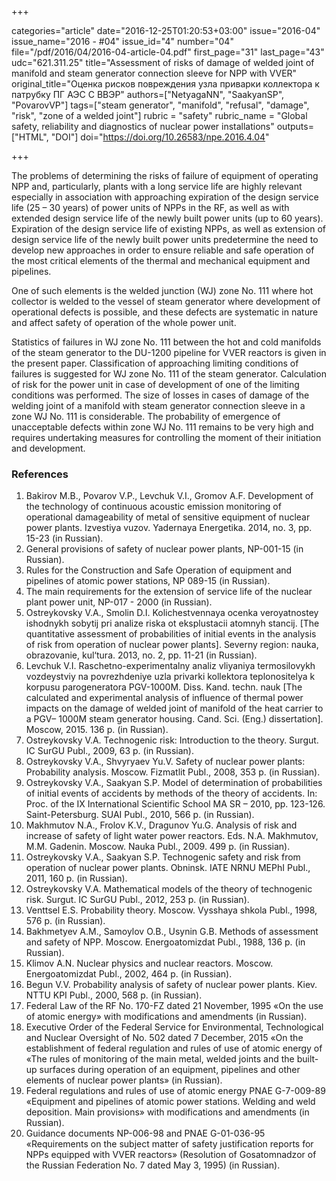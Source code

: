 +++

categories="article"
date="2016-12-25T01:20:53+03:00"
issue="2016-04"
issue_name="2016 - #04"
issue_id="4"
number="04"
file="/pdf/2016/04/2016-04-article-04.pdf"
first_page="31"
last_page="43"
udc="621.311.25"
title="Assessment of risks of damage of welded joint of manifold and steam generator connection sleeve for NPP with VVER"
original_title="Оценка рисков повреждения узла приварки коллектора к патрубку ПГ АЭС С ВВЭР"
authors=["NetyagaNN", "SaakyanSP", "PovarovVP"]
tags=["steam generator", "manifold", "refusal", "damage", "risk", "zone of a welded joint"]
rubric = "safety"
rubric_name = "Global safety, reliability and diagnostics of nuclear power installations"
outputs=["HTML", "DOI"]
doi="https://doi.org/10.26583/npe.2016.4.04"

+++

The problems of determining the risks of failure of equipment of operating NPP and, particularly, plants with a long service life are highly relevant especially in association with approaching expiration of the design service life (25 – 30 years) of power units of NPPs in the RF, as well as with extended design service life of the newly built power units (up to 60 years). Expiration of the design service life of existing NPPs, as well as extension of design service life of the newly built power units predetermine the need to develop new approaches in order to ensure reliable and safe operation of the most critical elements of the thermal and mechanical equipment and pipelines.

One of such elements is the welded junction (WJ) zone No. 111 where hot collector is welded to the vessel of steam generator where development of operational defects is possible, and these defects are systematic in nature and affect safety of operation of the whole power unit.

Statistics of failures in WJ zone No. 111 between the hot and cold manifolds of the steam generator to the DU-1200 pipeline for VVER reactors is given in the present paper. Classification of approaching limiting conditions of failures is suggested for WJ zone No. 111 of the steam generator. Calculation of risk for the power unit in case of development of one of the limiting conditions was performed. The size of losses in cases of damage of the welding joint of a manifold with steam generator connection sleeve in a zone WJ No. 111 is considerable. The probability of emergence of unacceptable defects within zone WJ No. 111 remains to be very high and requires undertaking measures for controlling the moment of their initiation and development.

### References

1. Bakirov M.B., Povarov V.P., Levchuk V.I., Gromov A.F. Development of the technology of continuous acoustic emission monitoring of operational damageability of metal of sensitive equipment of nuclear power plants. Izvestiya vuzov. Yadernaya Energetika. 2014, no. 3, pp. 15-23 (in Russian).
2. General provisions of safety of nuclear power plants, NP-001-15 (in Russian).
3. Rules for the Construction and Safe Operation of equipment and pipelines of atomic power stations, NP 089-15 (in Russian).
4. The main requirements for the extension of service life of the nuclear plant power unit, NP-017 - 2000 (in Russian).
5. Ostreykovsky V.A., Smolin D.I. Kolichestvennaya ocenka veroyatnostey ishodnykh sobytij pri analize riska ot eksplustacii atomnyh stancij. [The quantitative assessment of probabilities of initial events in the analysis of risk from operation of nuclear power plants]. Severny region: nauka, obrazovanie, kul‘tura. 2013, no. 2, pp. 11-21 (in Russian).
6. Levchuk V.I. Raschetno-experimentalny analiz vliyaniya termosilovykh vozdeystviy na povrezhdeniye uzla privarki kollektora teplonositelya k korpusu parogeneratora PGV-1000M. Diss. Kand. techn. nauk [The calculated and experimental analysis of influence of thermal power impacts on the damage of welded joint of manifold of the heat carrier to a PGV– 1000M steam generator housing. Cand. Sci. (Eng.) dissertation]. Moscow, 2015. 136 p. (in Russian).
7. Ostreykovsky V.A. Technogenic risk: Introduction to the theory. Surgut. IC SurGU Publ., 2009, 63 p. (in Russian).
8. Ostreykovsky V.A., Shvyryaev Yu.V. Safety of nuclear power plants: Probability analysis. Moscow. Fizmatlit Publ., 2008, 353 p. (in Russian).
9. Ostreykovsky V.A., Saakyan S.P. Model of determination of probabilities of initial events of accidents by methods of the theory of accidents. In: Proc. of the IX International Scientific School MA SR – 2010, pp. 123-126. Saint-Petersburg. SUAI Publ., 2010, 566 p. (in Russian).
10. Makhmutov N.A., Frolov K.V., Dragunov Yu.G. Analysis of risk and increase of safety of light water power reactors. Eds. N.A. Makhmutov, M.M. Gadenin. Moscow. Nauka Publ., 2009. 499 p. (in Russian).
11. Ostreykovsky V.A., Saakyan S.P. Technogenic safety and risk from operation of nuclear power plants. Obninsk. IATE NRNU MEPhI Publ., 2011, 160 p. (in Russian).
12. Ostreykovsky V.A. Mathematical models of the theory of technogenic risk. Surgut. IC SurGU Publ., 2012, 253 p. (in Russian).
13. Venttsel E.S. Probability theory. Moscow. Vysshaya shkola Publ., 1998, 576 p. (in Russian).
14. Bakhmetyev A.M., Samoylov O.B., Usynin G.B. Methods of assessment and safety of NPP. Moscow. Energoatomizdat Publ., 1988, 136 p. (in Russian).
15. Klimov A.N. Nuclear physics and nuclear reactors. Moscow. Energoatomizdat Publ., 2002, 464 p. (in Russian).
16. Begun V.V. Probability analysis of safety of nuclear power plants. Kiev. NTTU KPI Publ., 2000, 568 p. (in Russian).
17. Federal Law of the RF No. 170-FZ dated 21 November, 1995 «On the use of atomic energy» with modifications and amendments (in Russian).
18. Executive Order of the Federal Service for Environmental, Technological and Nuclear Oversight of No. 502 dated 7 December, 2015 «On the establishment of federal regulation and rules of use of atomic energy of «The rules of monitoring of the main metal, welded joints and the built-up surfaces during operation of an equipment, pipelines and other elements of nuclear power plants» (in Russian).
19. Federal regulations and rules of use of atomic energy PNAE G-7-009-89 «Equipment and pipelines of atomic power stations. Welding and weld deposition. Main provisions» with modifications and amendments (in Russian).
20. Guidance documents NP-006-98 and PNAE G-01-036-95 «Requirements on the subject matter of safety justification reports for NPPs equipped with VVER reactors» (Resolution of Gosatomnadzor of the Russian Federation No. 7 dated May 3, 1995) (in Russian).